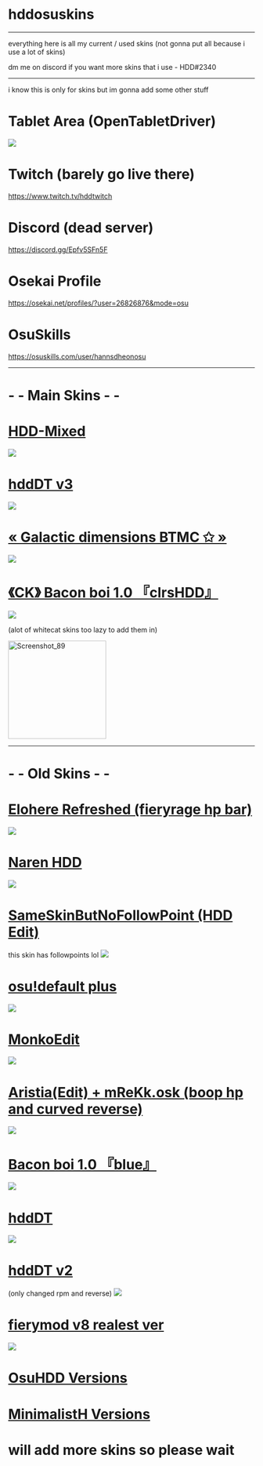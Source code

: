 # hddosuskins

___

everything here is all my current / used skins (not gonna put all because i use a lot of skins)

dm me on discord if you want more skins that i use - HDD#2340
___

i know this is only for skins but im gonna add some other stuff 

# Tablet Area (OpenTabletDriver)
![](https://user-images.githubusercontent.com/102718462/166173053-04df0c04-5d0c-42b5-8170-cc8f114de264.png)

# Twitch (barely go live there)
https://www.twitch.tv/hddtwitch

# Discord (dead server)
https://discord.gg/Epfv5SFn5F

# Osekai Profile
https://osekai.net/profiles/?user=26826876&mode=osu

# OsuSkills
https://osuskills.com/user/hannsdheonosu

___

# - - Main Skins - -

# [HDD-Mixed](https://www.mediafire.com/file/2fy0e1atodrm0i0/HDD-Mixed.osk/file)
![](https://user-images.githubusercontent.com/102718462/160995659-00239d7a-0c23-44c5-af03-d2a37e7978bf.jpeg)


# [hddDT v3](https://www.mediafire.com/file/xbkykneu921iob8/hddDT+v3.osk/file)
![](https://user-images.githubusercontent.com/102718462/167340736-354a43f0-3cc3-4d8b-a58e-f30faa64430e.jpg)


# [« Galactic dimensions BTMC ✩ »](https://www.mediafire.com/file/vzn2qwpnad6tn2m/«+Galactic+dimensions+BTMC+✩+».osk/file)
![](https://user-images.githubusercontent.com/102718462/167341004-8c705158-0132-4084-bd15-7c5c505f1927.jpg)


# [《CK》 Bacon boi 1.0 『clrsHDD』](https://www.mediafire.com/file/1gqa4d6lkeeh9nt/-_%25E3%2580%258ACK%25E3%2580%258B_Bacon_boi_1.0_%25E3%2580%258EclrsHDD%25E3%2580%258F.osk/file)
![](https://user-images.githubusercontent.com/102718462/163773316-b02f7584-f07c-47e1-a416-fec34bc47801.jpg)




(alot of whitecat skins too lazy to add them in)

<img width="200" alt="Screenshot_89" src="https://user-images.githubusercontent.com/102718462/163701043-87c2676a-3bb2-4afc-be45-c9f2166e792b.png">

___
# - - Old Skins - -

# [Elohere Refreshed (fieryrage hp bar)](https://www.mediafire.com/file/4bciujy877j6uh5/EloHere_Refreshed_%2528fieryrage_hp_bar%2529.osk/file)
![](https://user-images.githubusercontent.com/102718462/160995781-67acc5c3-b992-4b1f-a25d-b601132d4978.jpeg)

# [Naren HDD](https://www.mediafire.com/file/6wiaom9lww8xt88/Naren_HDD.osk/file)
![](https://user-images.githubusercontent.com/102718462/160996156-931ea243-747e-408b-bdef-01318e6c5316.jpg)


# [SameSkinButNoFollowPoint (HDD Edit)](https://www.mediafire.com/file/1fptc6abbhse6wa/SameSkinButNoFollowpoint_%2528HDD_Edit%2529.osk/file)
this skin has followpoints lol
![](https://user-images.githubusercontent.com/102718462/161004986-ff088a56-ed6e-496c-90b5-accb872453ba.jpg)


# [osu!default plus](https://drive.google.com/file/d/1VGoNKywfDEK-xgQ_wgl4d0aLNU38GgUU/view)
![](https://user-images.githubusercontent.com/102718462/161004480-616791d1-b34d-44f5-b103-938a31006041.jpg)


# [MonkoEdit](https://www.mediafire.com/file/xthnviquoptb313/MonkoEdit.osk/file)
![](https://user-images.githubusercontent.com/102718462/161209581-74fc7248-98f4-4f59-a934-416c13d24702.jpg)


# [Aristia(Edit) + mReKk.osk (boop hp and curved reverse)](https://drive.google.com/file/d/1dVIq3CLLxVQkpvglgFAC2xl24-XzLm6R/view)
![](https://user-images.githubusercontent.com/102718462/161209251-9c07bfb7-e1ce-4dbf-8986-c3ad01b24772.jpg)


# [Bacon boi 1.0 『blue』](https://www.mediafire.com/file/4hwyxuav1j1imen/-_%25E3%2580%258ACK%25E3%2580%258B_Bacon_boi_1.0_%25E3%2580%258Eblue%25E3%2580%258F.osk/file)
![](https://user-images.githubusercontent.com/102718462/161210051-c2e3cd08-89ce-4265-95e1-f7bc8cf7099d.jpg)

# [hddDT](https://www.mediafire.com/file/mvoep1yr2xd1tr4/hddDT.osk/file)
![](https://user-images.githubusercontent.com/102718462/163700990-2c89d533-e3b3-4c19-bfd0-81c083369580.jpg)

# [hddDT v2](https://www.mediafire.com/file/wqs40d3o65js0se/hddDT_v2.osk/file)
(only changed rpm and reverse)
![](https://user-images.githubusercontent.com/102718462/163710009-4ea19bad-dd4d-4b3a-aba5-e645842844df.jpg)


# [fierymod v8 realest ver](https://www.mediafire.com/file/4ryl6qqet0xs9nc/fierymod_v8_realest_ver.osk/file)
![](https://user-images.githubusercontent.com/102718462/163701139-0a8a676c-147c-42e2-aa2d-b79678af7906.jpg)


# [OsuHDD Versions](https://www.mediafire.com/folder/izkhrdx6nf2eq/OsuHDD+Versions)



# [MinimalistH Versions](https://www.mediafire.com/folder/elavyhw4nq5ht/MinimalistH+Versions+(way+worse+than+osuhdd))

# will add more skins so please wait

